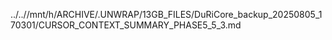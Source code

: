 ../..//mnt/h/ARCHIVE/.UNWRAP/13GB_FILES/DuRiCore_backup_20250805_170301/CURSOR_CONTEXT_SUMMARY_PHASE5_5_3.md